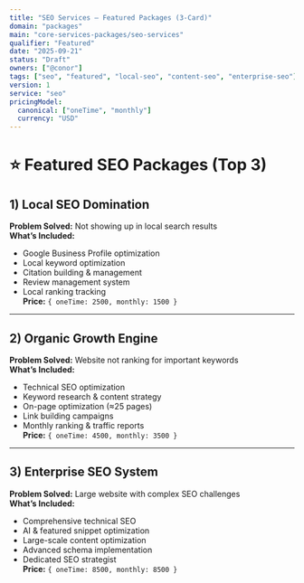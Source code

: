 ```yaml
---
title: "SEO Services — Featured Packages (3-Card)"
domain: "packages"
main: "core-services-packages/seo-services"
qualifier: "Featured"
date: "2025-09-21"
status: "Draft"
owners: ["@conor"]
tags: ["seo", "featured", "local-seo", "content-seo", "enterprise-seo"]
version: 1
service: "seo"
pricingModel:
  canonical: ["oneTime", "monthly"]
  currency: "USD"
---
```


# ⭐ Featured SEO Packages (Top 3)

## 1) Local SEO Domination
**Problem Solved:** Not showing up in local search results  
**What’s Included:**
- Google Business Profile optimization  
- Local keyword optimization  
- Citation building & management  
- Review management system  
- Local ranking tracking  
**Price:** `{ oneTime: 2500, monthly: 1500 }`

---

## 2) Organic Growth Engine
**Problem Solved:** Website not ranking for important keywords  
**What’s Included:**
- Technical SEO optimization  
- Keyword research & content strategy  
- On-page optimization (≈25 pages)  
- Link building campaigns  
- Monthly ranking & traffic reports  
**Price:** `{ oneTime: 4500, monthly: 3500 }`

---

## 3) Enterprise SEO System
**Problem Solved:** Large website with complex SEO challenges  
**What’s Included:**
- Comprehensive technical SEO  
- AI & featured snippet optimization  
- Large-scale content optimization  
- Advanced schema implementation  
- Dedicated SEO strategist  
**Price:** `{ oneTime: 8500, monthly: 8500 }`
